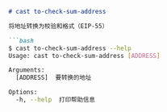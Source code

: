 ```markdown
# cast to-check-sum-address

将地址转换为校验和格式（EIP-55）

```bash
$ cast to-check-sum-address --help
Usage: cast to-check-sum-address [ADDRESS]

Arguments:
  [ADDRESS]  要转换的地址

Options:
  -h, --help  打印帮助信息
```
```